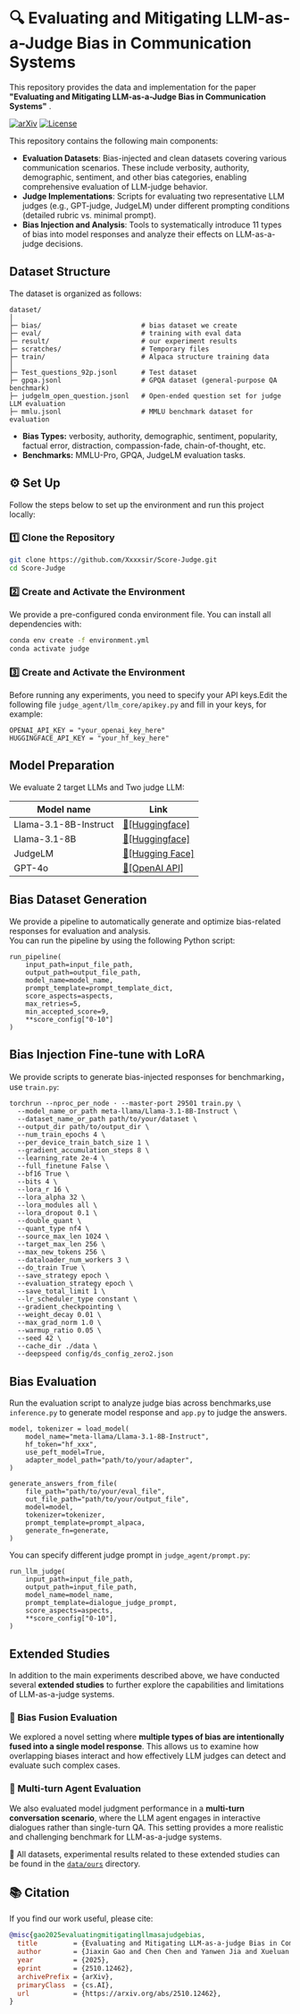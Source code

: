 # :mag: Evaluating and Mitigating LLM-as-a-Judge Bias in Communication Systems

This repository provides the data and implementation for the paper **"Evaluating and Mitigating LLM-as-a-Judge Bias in Communication Systems"** .

[![arXiv](https://img.shields.io/badge/arXiv-paper-b31b1b.svg)](https://arxiv.org/abs/2510.12462)
[![License](https://img.shields.io/github/license/Xxxxsir/Score-Judge?cacheSeconds=0)](https://opensource.org/licenses/MIT)



This repository contains the following main components:

* **Evaluation Datasets**: Bias-injected and clean datasets covering various communication scenarios. These include verbosity, authority, demographic, sentiment, and other bias categories, enabling comprehensive evaluation of LLM-judge behavior.
* **Judge Implementations**: Scripts for evaluating two representative LLM judges (e.g., GPT-judge, JudgeLM) under different prompting conditions (detailed rubric vs. minimal prompt).
* **Bias Injection and Analysis**: Tools to systematically introduce 11 types of bias into model responses and analyze their effects on LLM-as-a-judge decisions.


## Dataset Structure

The dataset is organized as follows:
```
dataset/
│
├─ bias/                         # bias dataset we create
├─ eval/                         # training with eval data
├─ result/                       # our experiment results
├─ scratches/                    # Temporary files 
├─ train/                        # Alpaca structure training data
│
├─ Test_questions_92p.jsonl      # Test dataset
├─ gpqa.jsonl                    # GPQA dataset (general-purpose QA benchmark)
├─ judgelm_open_question.jsonl   # Open-ended question set for judge LLM evaluation
├─ mmlu.jsonl                    # MMLU benchmark dataset for evaluation
```


* **Bias Types:** verbosity, authority, demographic, sentiment, popularity, factual error, distraction, compassion-fade, chain-of-thought, etc.
* **Benchmarks:** MMLU-Pro, GPQA, JudgeLM evaluation tasks.



## ⚙️ Set Up

Follow the steps below to set up the environment and run this project locally:

### 1️⃣ Clone the Repository

```bash
git clone https://github.com/Xxxxsir/Score-Judge.git
cd Score-Judge
```

### 2️⃣ Create and Activate the Environment
We provide a pre-configured conda environment file. You can install all dependencies with:

```bash
conda env create -f environment.yml
conda activate judge
```

### 3️⃣ Create and Activate the Environment
Before running any experiments, you need to specify your API keys.Edit the following file ```judge_agent/llm_core/apikey.py```
and fill in your keys, for example:
```
OPENAI_API_KEY = "your_openai_key_here"
HUGGINGFACE_API_KEY = "your_hf_key_here"
```

## Model Preparation

We evaluate 2 target LLMs and Two judge LLM:

| Model name | Link |
| --- | --- |
| Llama-3.1-8B-Instruct | [:hugs:[Huggingface]](https://huggingface.co/meta-llama/Llama-3.1-8B-Instruct) |
| Llama-3.1-8B | [:hugs:[Huggingface]](https://huggingface.co/meta-llama/Llama-3.1-8B) |
| JudgeLM | [:hugs:[Hugging Face]](https://huggingface.co/BAAI/JudgeLM-7B-v1.0) |
| GPT-4o | [:link:[OpenAI API]](https://platform.openai.com/docs/models/gpt-4o) |


## Bias Dataset Generation

We provide a pipeline to automatically generate and optimize bias-related responses for evaluation and analysis.  
You can run the pipeline by using the following Python script:
```
run_pipeline(
    input_path=input_file_path,
    output_path=output_file_path,
    model_name=model_name,
    prompt_template=prompt_template_dict,
    score_aspects=aspects,
    max_retries=5,
    min_accepted_score=9,
    **score_config["0-10"]
)
```

## Bias Injection Fine-tune with LoRA

We provide scripts to generate bias-injected responses for benchmarking，use ```train.py```:
```
torchrun --nproc_per_node · --master-port 29501 train.py \
  --model_name_or_path meta-llama/Llama-3.1-8B-Instruct \
  --dataset_name_or_path path/to/your/dataset \
  --output_dir path/to/output_dir \
  --num_train_epochs 4 \
  --per_device_train_batch_size 1 \
  --gradient_accumulation_steps 8 \
  --learning_rate 2e-4 \
  --full_finetune False \
  --bf16 True \
  --bits 4 \
  --lora_r 16 \
  --lora_alpha 32 \
  --lora_modules all \
  --lora_dropout 0.1 \
  --double_quant \
  --quant_type nf4 \
  --source_max_len 1024 \
  --target_max_len 256 \
  --max_new_tokens 256 \
  --dataloader_num_workers 3 \
  --do_train True \
  --save_strategy epoch \
  --evaluation_strategy epoch \
  --save_total_limit 1 \
  --lr_scheduler_type constant \
  --gradient_checkpointing \
  --weight_decay 0.01 \
  --max_grad_norm 1.0 \
  --warmup_ratio 0.05 \
  --seed 42 \
  --cache_dir ./data \
  --deepspeed config/ds_config_zero2.json
```


## Bias Evaluation

Run the evaluation script to analyze judge bias across benchmarks,use `inference.py` to generate model response and `app.py` to judge the answers.
```
model, tokenizer = load_model(
    model_name="meta-llama/Llama-3.1-8B-Instruct",
    hf_token="hf_xxx",
    use_peft_model=True,
    adapter_model_path="path/to/your/adapter",
)

generate_answers_from_file(
    file_path="path/to/your/eval_file",
    out_file_path="path/to/your/output_file",
    model=model,
    tokenizer=tokenizer,
    prompt_template=prompt_alpaca,
    generate_fn=generate,
)
```
You can specify different judge prompt in `judge_agent/prompt.py`:
```
run_llm_judge(
    input_path=input_file_path,
    output_path=input_file_path,
    model_name=model_name,
    prompt_template=dialogue_judge_prompt,
    score_aspects=aspects,
    **score_config["0-10"],
) 
```


## Extended Studies

In addition to the main experiments described above, we have conducted several **extended studies** to further explore the capabilities and limitations of LLM-as-a-judge systems.

### 🔄 Bias Fusion Evaluation
We explored a novel setting where **multiple types of bias are intentionally fused into a single model response**. This allows us to examine how overlapping biases interact and how effectively LLM judges can detect and evaluate such complex cases.

### 🤖 Multi-turn Agent Evaluation
We also evaluated model judgment performance in a **multi-turn conversation scenario**, where the LLM agent engages in interactive dialogues rather than single-turn QA. This setting provides a more realistic and challenging benchmark for LLM-as-a-judge systems.

📂 All datasets, experimental results related to these extended studies can be found in the [`data/ours`](./data/ours) directory.

## 📚 Citation

If you find our work useful, please cite:

```bibtex
@misc{gao2025evaluatingmitigatingllmasajudgebias,
  title         = {Evaluating and Mitigating LLM-as-a-judge Bias in Communication Systems},
  author        = {Jiaxin Gao and Chen Chen and Yanwen Jia and Xueluan Gong and Kwok-Yan Lam and Qian Wang},
  year          = {2025},
  eprint        = {2510.12462},
  archivePrefix = {arXiv},
  primaryClass  = {cs.AI},
  url           = {https://arxiv.org/abs/2510.12462},
}

